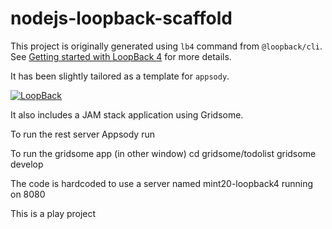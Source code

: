 # nodejs-loopback-scaffold

This project is originally generated using `lb4` command from `@loopback/cli`. See [Getting started with LoopBack 4](https://loopback.io/doc/en/lb4/Getting-started.html) for more details.

It has been slightly tailored as a template for `appsody`.

[![LoopBack](<https://github.com/strongloop/loopback-next/raw/master/docs/site/imgs/branding/Powered-by-LoopBack-Badge-(blue)-@2x.png>)](http://loopback.io/)

It also includes a JAM stack application using Gridsome.

To run the rest server
Appsody run

To run the gridsome app (in other window)
cd gridsome/todolist
gridsome develop

The code is hardcoded to use a server named mint20-loopback4 running on 8080

This is a play project

